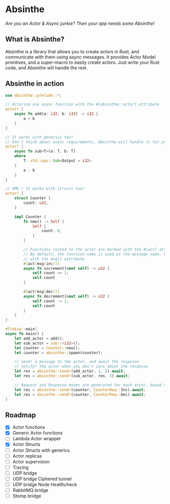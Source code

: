 # Absinthe

*Are you an Actor & Async junkie? Then your app needs some Absinthe!*

## What is Absinthe?

Absinthe is a library that allows you to create actors in Rust, and communicate with them using async messages.
It provides Actor Model primitives, and a super-macro to easily create actors.
Just write your Rust code, and Absinthe will handle the rest.

## Absinthe in action

```rust
use absinthe::prelude::*;

// Actorize any async function with the #[absinthe::actor] attribute
actor! {
    async fn add(a: i32, b: i32) -> i32 {
        a + b
    }
}

// It works with generics too!
// Don't think about async requirements, Absinthe will handle it for you
actor! {
    async fn sub<T>(a: T, b: T) 
    where 
        T: std::ops::Sub<Output = i32>
    {
        a - b
    }
}

// OMG ! It works with structs too!
actor! {
    struct Counter {
        count: u32,
    }

    impl Counter {
        fn new() -> Self {
            Self {
                count: 0,
            }
        }

        // Functions routed to the actor are marked with the #[act] attribute
        // By default, the function name is used as the message name, but you can override it
        // with the msg() attribute
        #[act(msg(inc))]
        async fn increment(&mut self) -> u32 {
            self.count += 1;
            self.count
        }

        #[act(msg(dec))]
        async fn decrement(&mut self) -> u32 {
            self.count -= 1;
            self.count
        }
    }
}

#[tokio::main]
async fn main() {
    let add_actor = add();
    let sub_actor = sub::<i32>();
    let counter = Counter::new();
    let counter = absinthe::spawn(counter);

    // send! a message to the actor, and await the response
    // notify! the actor when you don't care about the response
    let res = absinthe::send!(add_actor, 1, 2).await;
    let res = absinthe::send!(sub_actor, res, 2).await;

    // Request and Response enums are generated for each actor, based on #[act] functions
    let res = absinthe::send!(counter, CounterReq::Inc).await;
    let res = absinthe::send!(counter, CounterReq::Dec).await;
}

```

## Roadmap

- [x] Actor functions 
- [x] Generic Actor functions
- [ ] Lambda Actor wrapper
- [x] Actor Structs
- [ ] Actor Structs with generics
- [ ] Actor replicas
- [ ] Actor supervision
- [ ] Tracing
- [ ] UDP bridge
- [ ] UDP bridge Ciphered tunnel
- [ ] UDP bridge Node Healthcheck
- [ ] RabbitMQ bridge
- [ ] Stomp bridge
